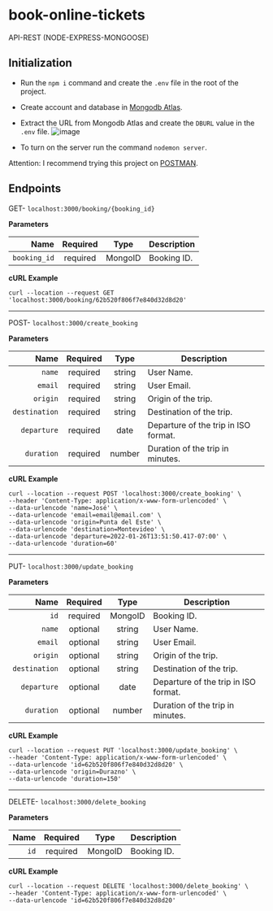 # book-online-tickets

API-REST (NODE-EXPRESS-MONGOOSE)

## Initialization

- Run the `npm i` command and create the `.env` file in the root of the project.
- Create account and database in [Mongodb Atlas](https://cloud.mongodb.com/). 
- Extract the URL from Mongodb Atlas and create the `DBURL` value in the `.env` file.
![image](https://user-images.githubusercontent.com/20377552/175453636-9dcb973a-a417-4fed-8e5e-6c4a1a12ec9c.png)

- To turn on the server run the command `nodemon server`.

Attention: I recommend trying this project on [POSTMAN](https://www.postman.com/).

## Endpoints

  GET- `localhost:3000/booking/{booking_id}`
  
  **Parameters**

|          Name | Required |  Type   | Description                                                                                                                                                           |
| -------------:|:--------:|:-------:| --------------------------------------------------------------------------------------------------------------------------------------------------------------------- |
|     `booking_id` | required | MongoID  | Booking ID.                                                                     

  
 **cURL Example**
 
```
curl --location --request GET 'localhost:3000/booking/62b520f806f7e840d32d8d20'
```
 
  ___
  POST- `localhost:3000/create_booking`
  
 
  **Parameters**

|          Name | Required |  Type   | Description                                                                                                                                                           |
| -------------:|:--------:|:-------:| --------------------------------------------------------------------------------------------------------------------------------------------------------------------- |
|     `name` | required | string  | User Name.                                                                     
|     `email` | required | string  | User Email.   
|     `origin` | required | string  | Origin of the trip.   
|     `destination` | required | string  | Destination of the trip.                                                                     
|     `departure` | required | date  | Departure of the trip in ISO format.   
|     `duration` | required | number  | Duration of the trip in minutes. 
  
 **cURL Example**
 
 ```
 curl --location --request POST 'localhost:3000/create_booking' \
--header 'Content-Type: application/x-www-form-urlencoded' \
--data-urlencode 'name=José' \
--data-urlencode 'email=email@email.com' \
--data-urlencode 'origin=Punta del Este' \
--data-urlencode 'destination=Montevideo' \
--data-urlencode 'departure=2022-01-26T13:51:50.417-07:00' \
--data-urlencode 'duration=60'
```
 
  ___
  PUT- `localhost:3000/update_booking`
  
   
  **Parameters**

|          Name | Required |  Type   | Description                                                                                                                                                           |
| -------------:|:--------:|:-------:| --------------------------------------------------------------------------------------------------------------------------------------------------------------------- |
|     `id` | required | MongoID  | Booking ID.  
|     `name` | optional | string  | User Name.                                                                     
|     `email` | optional | string  | User Email.   
|     `origin` | optional | string  | Origin of the trip.   
|     `destination` | optional | string  | Destination of the trip.                                                                     
|     `departure` | optional | date  | Departure of the trip in ISO format.   
|     `duration` | optional | number  | Duration of the trip in minutes. 
  
 **cURL Example**
 
 ```
curl --location --request PUT 'localhost:3000/update_booking' \
--header 'Content-Type: application/x-www-form-urlencoded' \
--data-urlencode 'id=62b520f806f7e840d32d8d20' \
--data-urlencode 'origin=Durazno' \
--data-urlencode 'duration=150'
```
 ___
  
  DELETE- `localhost:3000/delete_booking`
  
  
  **Parameters**

|          Name | Required |  Type   | Description                                                                                                                                                           |
| -------------:|:--------:|:-------:| --------------------------------------------------------------------------------------------------------------------------------------------------------------------- |
|     `id` | required | MongoID  | Booking ID.                                                                     

  
 **cURL Example**
 
 ```
curl --location --request DELETE 'localhost:3000/delete_booking' \
--header 'Content-Type: application/x-www-form-urlencoded' \
--data-urlencode 'id=62b520f806f7e840d32d8d20'
```
  
